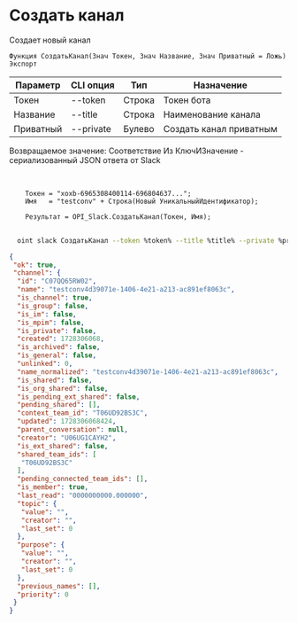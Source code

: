 ﻿---
sidebar_position: 3
---

# Создать канал
 Создает новый канал



`Функция СоздатьКанал(Знач Токен, Знач Название, Знач Приватный = Ложь) Экспорт`

  | Параметр | CLI опция | Тип | Назначение |
  |-|-|-|-|
  | Токен | --token | Строка | Токен бота |
  | Название | --title | Строка | Наименование канала |
  | Приватный | --private | Булево | Создать канал приватным |

  
  Возвращаемое значение:   Соответствие Из КлючИЗначение - сериализованный JSON ответа от Slack

<br/>




```bsl title="Пример кода"
    Токен = "xoxb-6965308400114-696804637...";
    Имя   = "testconv" + Строка(Новый УникальныйИдентификатор);

    Результат = OPI_Slack.СоздатьКанал(Токен, Имя);
```



```sh title="Пример команды CLI"
    
  oint slack СоздатьКанал --token %token% --title %title% --private %private%

```

```json title="Результат"
{
 "ok": true,
 "channel": {
  "id": "C07QQ65RW02",
  "name": "testconv4d39071e-1406-4e21-a213-ac891ef8063c",
  "is_channel": true,
  "is_group": false,
  "is_im": false,
  "is_mpim": false,
  "is_private": false,
  "created": 1728306068,
  "is_archived": false,
  "is_general": false,
  "unlinked": 0,
  "name_normalized": "testconv4d39071e-1406-4e21-a213-ac891ef8063c",
  "is_shared": false,
  "is_org_shared": false,
  "is_pending_ext_shared": false,
  "pending_shared": [],
  "context_team_id": "T06UD92BS3C",
  "updated": 1728306068424,
  "parent_conversation": null,
  "creator": "U06UG1CAYH2",
  "is_ext_shared": false,
  "shared_team_ids": [
   "T06UD92BS3C"
  ],
  "pending_connected_team_ids": [],
  "is_member": true,
  "last_read": "0000000000.000000",
  "topic": {
   "value": "",
   "creator": "",
   "last_set": 0
  },
  "purpose": {
   "value": "",
   "creator": "",
   "last_set": 0
  },
  "previous_names": [],
  "priority": 0
 }
}
```
